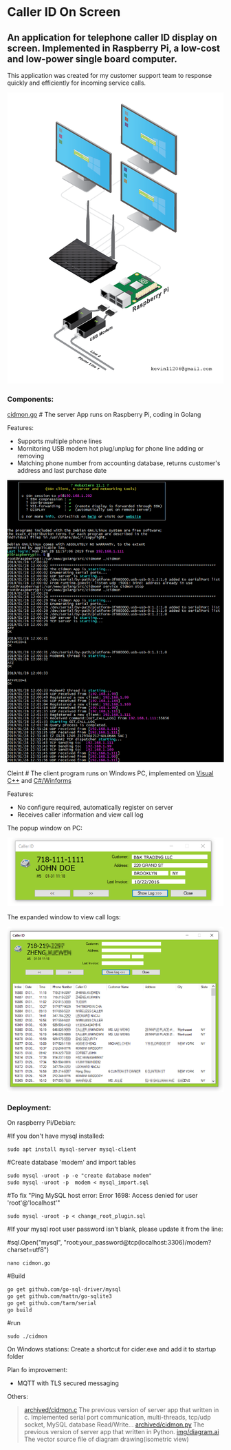 # Caller ID On Screen

## An application for telephone caller ID display on screen. Implemented in Raspberry Pi, a low-cost and low-power single board computer.

This application was created for my customer support team to response quickly and efficiently for incoming service calls.

![diagram](https://github.com/qienhuang/Caller_ID_on_screen/blob/master/img/diagram.png)

### Components:

[cidmon.go](https://github.com/qienhuang/Caller_ID_on_screen/blob/master/cidmon.go)  # The server App runs on Raspberry Pi, coding in Golang

Features:

  - Supports multiple phone lines
  - Mornitoring USB modem hot plug/unplug for phone line adding or removing
  - Matching phone number from accounting database, returns customer's address and last purchase date
  
![server_running](https://github.com/qienhuang/Caller_ID_on_screen/blob/master/img/server_running.png)

Cleint     # The client program runs on Windows PC, implemented on [Visual C++](https://github.com/qienhuang/Caller_ID_on_screen/blob/master/client_cpp/cider/cider/ciderDlg.cpp) and [C#/Winforms](https://github.com/qienhuang/Caller_ID_on_screen/blob/master/client_cs/cider/cider/Form1.cs)

Features:
  - No configure required, automatically register on server
  - Receives caller information and view call log

The popup window on PC:

![main_form](https://github.com/qienhuang/Caller_ID_on_screen/blob/master/img/main_form.png)

The expanded window to view call logs:

![main_form_expanded](https://github.com/qienhuang/Caller_ID_on_screen/blob/master/img/main_form_expanded.png)

### Deployment:

On raspberry Pi/Debian:

#If you don't have mysql installed:
```
sudo apt install mysql-server mysql-client
```

#Create database 'modem' and import tables
```
sudo mysql -uroot -p -e "create database modem"
sudo mysql -uroot -p  modem < mysql_import.sql
```
#To fix "Ping MySQL host error:  Error 1698: Access denied for user 'root'@'localhost'"
```
sudo mysql -uroot -p < change_root_plugin.sql
```
#If your mysql root user password isn't blank, please update it from the line:

#sql.Open("mysql", "root:your_password@tcp(localhost:3306)/modem?charset=utf8")
```
nano cidmon.go
```
#Build
```
go get github.com/go-sql-driver/mysql
go get github.com/mattn/go-sqlite3
go get github.com/tarm/serial
go build
```
#run
```
sudo ./cidmon
```
On Windows stations:
Create a shortcut for cider.exe and add it to startup folder

Plan fo improvement:
 - MQTT with TLS secured messaging

Others:

  > [archived/cidmon.c](https://github.com/qienhuang/Caller_ID_on_screen/blob/master/archived/cidmon.c) 
  The previous version of server app that written in c. Implemented serial port communication, multi-threads, tcp/udp socket, MySQL database Read/Write...
  > [archived/cidmon.py](https://github.com/qienhuang/Caller_ID_on_screen/blob/master/archived/cidmon.py)
  The previous version of server app that written in Python.
  > [img/diagram.ai](https://github.com/qienhuang/Caller_ID_on_screen/blob/master/img/diagram.ai)   
  The vector source file of diagram drawing(isometric view)
